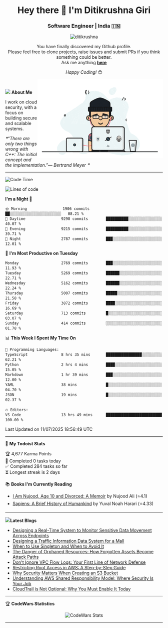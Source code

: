 <h1 align="center">Hey there 👋 I'm Ditikrushna Giri</h1>
<h3 align="center">Software Engineer | India 🇮🇳</h3>
 <p align="center"> <img src="https://komarev.com/ghpvc/?username=ditikrushna" alt="ditikrushna" /> </p>

<div align="center">
You have finally discovered my Github profile. <br>
Please feel free to clone projects, raise issues and submit PRs if you think something could be better. <br>
Ask me anything <a href="https://github.com/ditikrushna/ditikrushna/issues/new"><b>here</b></a><br>

<i>Happy Coding!</i> 😊
</div>

<img align="right" alt="Coding" width="400" src="https://github.com/ditikrushna/ditikrushna/blob/master/charts/programmer_transparent.gif">

</br>

<img src="https://media.giphy.com/media/WUlplcMpOCEmTGBtBW/giphy.gif" width="30"> **About Me**

I work on cloud security, with a focus on building secure and scalable systems.

<!--STARTS_HERE_QUOTE_README-->
<i>❝“There are only two things wrong with C++:  The initial concept and the implementation.”— Bertrand Meyer   ❞</i>
<!--ENDS_HERE_QUOTE_README-->
 
---

<!--START_SECTION:waka-->
![Code Time](http://img.shields.io/badge/Code%20Time-820%20hrs%2037%20mins-blue)

![Lines of code](https://img.shields.io/badge/From%20Hello%20World%20I%27ve%20Written-2.8%20million%20lines%20of%20code-blue)

**I'm a Night 🦉** 

```text
🌞 Morning                1906 commits        ██░░░░░░░░░░░░░░░░░░░░░░░   08.21 % 
🌆 Daytime                9298 commits        ██████████░░░░░░░░░░░░░░░   40.07 % 
🌃 Evening                9215 commits        ██████████░░░░░░░░░░░░░░░   39.71 % 
🌙 Night                  2787 commits        ███░░░░░░░░░░░░░░░░░░░░░░   12.01 % 
```
📅 **I'm Most Productive on Tuesday** 

```text
Monday                   2769 commits        ███░░░░░░░░░░░░░░░░░░░░░░   11.93 % 
Tuesday                  5269 commits        ██████░░░░░░░░░░░░░░░░░░░   22.71 % 
Wednesday                5162 commits        ██████░░░░░░░░░░░░░░░░░░░   22.24 % 
Thursday                 5007 commits        █████░░░░░░░░░░░░░░░░░░░░   21.58 % 
Friday                   3872 commits        ████░░░░░░░░░░░░░░░░░░░░░   16.69 % 
Saturday                 713 commits         █░░░░░░░░░░░░░░░░░░░░░░░░   03.07 % 
Sunday                   414 commits         ░░░░░░░░░░░░░░░░░░░░░░░░░   01.78 % 
```


📊 **This Week I Spent My Time On** 

```text
💬 Programming Languages: 
TypeScript               8 hrs 35 mins       ████████████████░░░░░░░░░   62.21 % 
Python                   2 hrs 4 mins        ████░░░░░░░░░░░░░░░░░░░░░   15.05 % 
Markdown                 1 hr 39 mins        ███░░░░░░░░░░░░░░░░░░░░░░   12.00 % 
YAML                     38 mins             █░░░░░░░░░░░░░░░░░░░░░░░░   04.70 % 
JSON                     19 mins             █░░░░░░░░░░░░░░░░░░░░░░░░   02.37 % 

🔥 Editors: 
VS Code                  13 hrs 49 mins      █████████████████████████   100.00 % 
```


 Last Updated on 11/07/2025 18:56:49 UTC
<!--END_SECTION:waka-->

---


🚧 **My Todoist Stats**

<!-- TODO-IST:START -->
🏆  4,677 Karma Points           
🌸  Completed 0 tasks today           
✅  Completed 284 tasks so far           
⏳  Longest streak is 2 days
<!-- TODO-IST:END -->

📚 **Books I'm Currently Reading**
<!-- GOODREADS-LIST:START -->
- [I Am Nujood, Age 10 and Divorced: A Memoir](https://www.goodreads.com/review/show/7689086604?utm_medium=api&utm_source=rss) by Nujood Ali (⭐️4.1)
- [Sapiens: A Brief History of Humankind](https://www.goodreads.com/review/show/3198808213?utm_medium=api&utm_source=rss) by Yuval Noah Harari (⭐️4.33)
<!-- GOODREADS-LIST:END -->

---


<img src="http://www.netanimations.net/livres-13.gif" width="40">**Latest Blogs** 

<!-- BLOG-POST-LIST:START -->
- [Designing a Real-Time System to Monitor Sensitive Data Movement Across Endpoints](https://www.ditikrushna.space/blog/endpoint-data-movement-monitoring)
- [Designing a Traffic Information Data System for a Mall](https://www.ditikrushna.space/blog/mall-traffic-data-system-design)
- [When to Use Singleton and When to Avoid It](https://www.ditikrushna.space/blog/singleton-pattern-guide)
- [The Danger of Orphaned Resources: How Forgotten Assets Become Attack Paths](https://www.ditikrushna.space/blog/orphaned-resources-risk)
- [Don't Ignore VPC Flow Logs: Your First Line of Network Defense](https://www.ditikrushna.space/blog/vpc-flow-logs-importance)
- [Restricting Root Access in AWS: A Step-by-Step Guide](https://www.ditikrushna.space/blog/restrict-root-access-aws)
- [Why Security Matters When Creating an S3 Bucket](https://www.ditikrushna.space/blog/s3-bucket-security-matters)
- [Understanding AWS Shared Responsibility Model: Where Security Is Your Job](https://www.ditikrushna.space/blog/aws-shared-responsibility-model)
- [CloudTrail is Not Optional: Why You Must Enable It Today](https://www.ditikrushna.space/blog/enable-cloudtrail-now)
<!-- BLOG-POST-LIST:END -->

--- 

🏆 **CodeWars Statistics**

<div align="center">
  <img src="https://github.r2v.ch/codewars?user=ditikrushna&name=true&top_languages=true&stroke=%23b362ff&theme=purple_dark&hide_clan=true&hide_rank=true" alt="CodeWars Stats" width="300" height="200">
</div>

---
